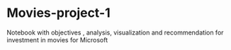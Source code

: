 # Movies-project-1
Notebook with objectives , analysis, visualization and recommendation for investment in movies for Microsoft
